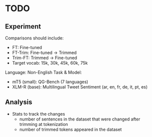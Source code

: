 # TODO

## Experiment

Comparisons should include:
- FT: Fine-tuned
- FT-Trim: Fine-tuned -> Trimmed
- Trim-FT: Trimmed -> Fine-tuned
- Target vocab: 15k, 30k, 45k, 60k, 75k

Language: Non-English
Task & Model:
- mT5 (small): QG-Bench (7 languages)
- XLM-R (base): Multilingual Tweet Sentiment (ar, en, fr, de, it, pt, es) 
    
## Analysis
- Stats to track the changes
    * number of sentences in the dataset that were changed after trimming at tokenization
    * number of trimmed tokens appeared in the dataset 